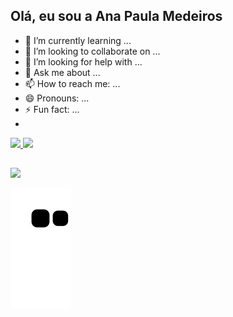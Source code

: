 ##  Olá, eu sou a Ana Paula Medeiros 

- 🌱 I’m currently learning ...
- 👯 I’m looking to collaborate on ...
- 🤔 I’m looking for help with ...
- 💬 Ask me about ...
- 📫 How to reach me: ...
- 😄 Pronouns: ...
- ⚡ Fun fact: ...
- 
 <div>
  <a href="https://github.com/Medeiros001">
  <img height="180em" src="https://github-readme-stats.vercel.app/api?username=Medeiros001&show_icons=true&theme=dracula&include_all_commits=true&count_private=true"/>
  <img height="180em" src="https://github-readme-stats.vercel.app/api/top-langs/?username=Medeiros001&layout=compact&langs_count=7&theme=dracula"/>
</div>
  
  ##
 
<div> 
    <a href="https://instagram.com/ana_medeiros4866" target="_blank"><img src="https://img.shields.io/badge/-Instagram-%23E4405F?style=for-the-badge&logo=instagram&logoColor=white" target="_blank"></a>
 
  ![Snake animation](https://github.com/rafaballerini/rafaballerini/blob/output/github-contribution-grid-snake.svg)
 
</div>
